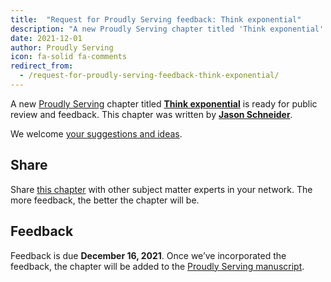 ```yaml
---
title:  "Request for Proudly Serving feedback: Think exponential"
description: "A new Proudly Serving chapter titled 'Think exponential' by Jason Schneider is ready for public review and feedback."
date: 2021-12-01
author: Proudly Serving
icon: fa-solid fa-comments
redirect_from:
  - /request-for-proudly-serving-feedback-think-exponential/
---
```


A new [Proudly Serving](/) chapter titled **[Think exponential](/contents/think-exponential)** is ready for public review and feedback. This chapter was written by **[Jason Schneider](/people/jason-schneider)**.

We welcome [your suggestions and ideas](/contents/think-exponential).

## Share

Share [this chapter](/contents/think-exponential) with other subject matter experts in your network. The more feedback, the better the chapter will be.

## Feedback

Feedback is due **December 16, 2021**. Once we’ve incorporated the feedback, the chapter will be added to the [Proudly Serving manuscript](/manuscript/).
